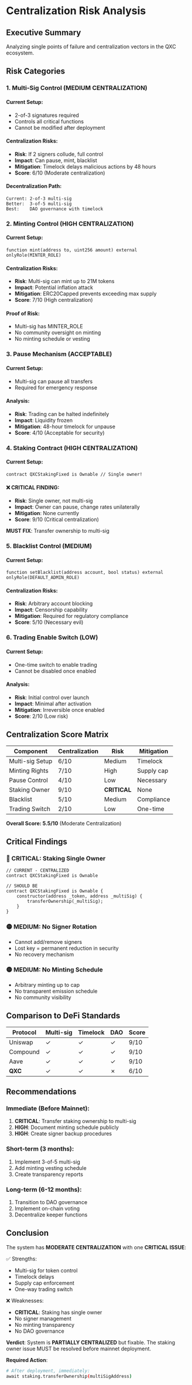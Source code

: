 # Centralization Risk Analysis

## Executive Summary
Analyzing single points of failure and centralization vectors in the QXC ecosystem.

## Risk Categories

### 1. Multi-Sig Control (MEDIUM CENTRALIZATION)

#### Current Setup:
- 2-of-3 signatures required
- Controls all critical functions
- Cannot be modified after deployment

#### Centralization Risks:
- **Risk**: If 2 signers collude, full control
- **Impact**: Can pause, mint, blacklist
- **Mitigation**: Timelock delays malicious actions by 48 hours
- **Score**: 6/10 (Moderate centralization)

#### Decentralization Path:
```
Current: 2-of-3 multi-sig
Better:  3-of-5 multi-sig
Best:    DAO governance with timelock
```

### 2. Minting Control (HIGH CENTRALIZATION)

#### Current Setup:
```solidity
function mint(address to, uint256 amount) external onlyRole(MINTER_ROLE)
```

#### Centralization Risks:
- **Risk**: Multi-sig can mint up to 21M tokens
- **Impact**: Potential inflation attack
- **Mitigation**: ERC20Capped prevents exceeding max supply
- **Score**: 7/10 (High centralization)

#### Proof of Risk:
- Multi-sig has MINTER_ROLE
- No community oversight on minting
- No minting schedule or vesting

### 3. Pause Mechanism (ACCEPTABLE)

#### Current Setup:
- Multi-sig can pause all transfers
- Required for emergency response

#### Analysis:
- **Risk**: Trading can be halted indefinitely
- **Impact**: Liquidity frozen
- **Mitigation**: 48-hour timelock for unpause
- **Score**: 4/10 (Acceptable for security)

### 4. Staking Contract (HIGH CENTRALIZATION)

#### Current Setup:
```solidity
contract QXCStakingFixed is Ownable // Single owner!
```

#### ❌ CRITICAL FINDING:
- **Risk**: Single owner, not multi-sig
- **Impact**: Owner can pause, change rates unilaterally
- **Mitigation**: None currently
- **Score**: 9/10 (Critical centralization)

**MUST FIX**: Transfer ownership to multi-sig

### 5. Blacklist Control (MEDIUM)

#### Current Setup:
```solidity
function setBlacklist(address account, bool status) external onlyRole(DEFAULT_ADMIN_ROLE)
```

#### Centralization Risks:
- **Risk**: Arbitrary account blocking
- **Impact**: Censorship capability
- **Mitigation**: Required for regulatory compliance
- **Score**: 5/10 (Necessary evil)

### 6. Trading Enable Switch (LOW)

#### Current Setup:
- One-time switch to enable trading
- Cannot be disabled once enabled

#### Analysis:
- **Risk**: Initial control over launch
- **Impact**: Minimal after activation
- **Mitigation**: Irreversible once enabled
- **Score**: 2/10 (Low risk)

## Centralization Score Matrix

| Component | Centralization | Risk | Mitigation |
|-----------|---------------|------|------------|
| Multi-sig Setup | 6/10 | Medium | Timelock |
| Minting Rights | 7/10 | High | Supply cap |
| Pause Control | 4/10 | Low | Necessary |
| Staking Owner | 9/10 | **CRITICAL** | None |
| Blacklist | 5/10 | Medium | Compliance |
| Trading Switch | 2/10 | Low | One-time |

**Overall Score: 5.5/10** (Moderate Centralization)

## Critical Findings

### 🔴 CRITICAL: Staking Single Owner
```solidity
// CURRENT - CENTRALIZED
contract QXCStakingFixed is Ownable

// SHOULD BE
contract QXCStakingFixed is Ownable {
    constructor(address _token, address _multiSig) {
        transferOwnership(_multiSig);
    }
}
```

### 🟡 MEDIUM: No Signer Rotation
- Cannot add/remove signers
- Lost key = permanent reduction in security
- No recovery mechanism

### 🟡 MEDIUM: No Minting Schedule
- Arbitrary minting up to cap
- No transparent emission schedule
- No community visibility

## Comparison to DeFi Standards

| Protocol | Multi-sig | Timelock | DAO | Score |
|----------|-----------|----------|-----|-------|
| Uniswap | ✓ | ✓ | ✓ | 9/10 |
| Compound | ✓ | ✓ | ✓ | 9/10 |
| Aave | ✓ | ✓ | ✓ | 9/10 |
| **QXC** | ✓ | ✓ | ✗ | 6/10 |

## Recommendations

### Immediate (Before Mainnet):
1. **CRITICAL**: Transfer staking ownership to multi-sig
2. **HIGH**: Document minting schedule publicly
3. **HIGH**: Create signer backup procedures

### Short-term (3 months):
1. Implement 3-of-5 multi-sig
2. Add minting vesting schedule
3. Create transparency reports

### Long-term (6-12 months):
1. Transition to DAO governance
2. Implement on-chain voting
3. Decentralize keeper functions

## Conclusion

The system has **MODERATE CENTRALIZATION** with one **CRITICAL ISSUE**:

✅ Strengths:
- Multi-sig for token control
- Timelock delays
- Supply cap enforcement
- One-way trading switch

❌ Weaknesses:
- **CRITICAL**: Staking has single owner
- No signer management
- No minting transparency
- No DAO governance

**Verdict**: System is **PARTIALLY CENTRALIZED** but fixable. The staking owner issue MUST be resolved before mainnet deployment.

**Required Action**: 
```bash
# After deployment, immediately:
await staking.transferOwnership(multiSigAddress)
```